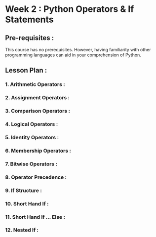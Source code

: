 # Week 2 : Python Operators & If Statements

## Pre-requisites :

This course has no prerequisites. However, having familiarity with other programming languages can aid in your comprehension of Python.
## Lesson Plan :
### 1.	Arithmetic Operators :

### 2.	Assignment Operators :

### 3.	Comparison Operators :

### 4.	Logical Operators :

### 5.	Identity Operators :

### 6.	Membership Operators :

### 7.	Bitwise Operators :

### 8.	Operator Precedence :

### 9.	If Structure :

### 10.	Short Hand If :

### 11.	Short Hand If ... Else :

### 12.	Nested If :
